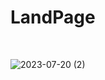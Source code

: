# LandPage

<br/>

![2023-07-20 (2)](https://github.com/MoizesFerreir/LandPage/assets/91918988/dd9bd34b-5f8d-441c-8730-d80f437b392b)
